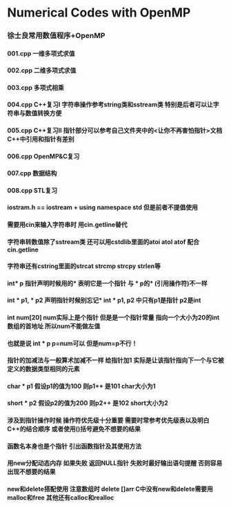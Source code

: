 # Numerical Codes with OpenMP
### 徐士良常用数值程序+OpenMP<br>


#### 001.cpp 一维多项式求值
#### 002.cpp 二维多项式求值
#### 003.cpp 多项式相乘
#### 004.cpp C++复习I 字符串操作参考string类和sstream类 特别是后者可以让字符串与数值转换方便
#### 005.cpp C++复习II 指针部分可以参考自己文件夹中的<让你不再害怕指针>文档 C++中引用和指针有差别
#### 006.cpp OpenMP&C复习
#### 007.cpp 数据结构
#### 008.cpp STL复习

#### iostram.h == iostream + using namespace std 但是前者不提倡使用
#### 需要用cin来输入字符串时 用cin.getline替代
#### 字符串转数值除了sstream类 还可以用cstdlib里面的atoi atol atof 配合cin.getline
#### 字符串还有cstring里面的strcat strcmp strcpy strlen等
#### int* p 指针声明时候用的* 表明它是一个指针 与 * p的* (引用操作符)不一样
#### int * p1, * p2 声明指针时候别忘记* int * p1, p2 中只有p1是指针 p2是int
#### int num[20] num实际上是个指针 但是是一个指针常量 指向一个大小为20的int数组的首地址 所以num不能做左值
#### 也就是说 int * p  p=num可以 但是num=p不行！
#### 指针的加减法与一般算术加减不一样 给指针加1 实际是让该指针指向下一个与它被定义的数据类型相同的元素
#### char * p1 假设p1的值为100 则p1++ 是101 char大小为1
#### short * p2 假设p2的值为200 则p2++ 是102 short大小为2
#### 涉及到指针操作时候 操作符优先级十分重要 需要时常参考优先级表以及明白C++的结合顺序 或者使用()括号避免不想要的结果
#### 函数名本身也是个指针 引出函数指针及其使用方法
#### 用new分配动态内存 如果失败 返回NULL指针 失败时最好输出语句提醒  否则容易出现不想要的结果
#### new和delete搭配使用 注意数组时 delete []arr C中没有new和delete需要用 malloc和free 其他还有calloc和realloc
